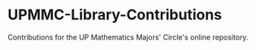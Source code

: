 # UPMMC-Library-Contributions
Contributions for the UP Mathematics Majors' Circle's online repository.
